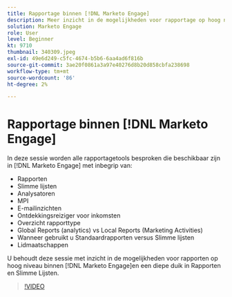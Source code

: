 ```yaml
---
title: Rapportage binnen [!DNL Marketo Engage]
description: Meer inzicht in de mogelijkheden voor rapportage op hoog niveau binnen [!DNL Marketo Engage]en een diepe duik in Rapporten en Slimme Lijsten.
solution: Marketo Engage
role: User
level: Beginner
kt: 9710
thumbnail: 340309.jpeg
exl-id: 49e6d249-c5fc-4674-b5b6-6aa4ad6f816b
source-git-commit: 3ae20f0861a3a97e40276d8b20d858cbfa238698
workflow-type: tm+mt
source-wordcount: '86'
ht-degree: 2%

---
```


# Rapportage binnen [!DNL Marketo Engage]

In deze sessie worden alle rapportagetools besproken die beschikbaar zijn in [!DNL Marketo Engage] met inbegrip van:

* Rapporten
* Slimme lijsten
* Analysatoren
* MPI
* E-mailinzichten
* Ontdekkingsreiziger voor inkomsten
* Overzicht rapporttype
* Global Reports (analytics) vs Local Reports (Marketing Activities)
* Wanneer gebruikt u Standaardrapporten versus Slimme lijsten
* Lidmaatschappen

U behoudt deze sessie met inzicht in de mogelijkheden voor rapporten op hoog niveau binnen [!DNL Marketo Engage]en een diepe duik in Rapporten en Slimme Lijsten.

>[!VIDEO](https://video.tv.adobe.com/v/340309/?quality=12&learn=on)
